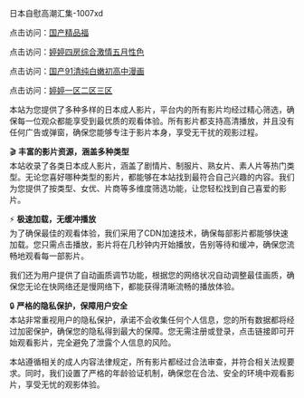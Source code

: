 日本自慰高潮汇集-1007xd

点击访问：<a href="https://heiliaoxwd5i8.pages.dev/">国产精品福</a>

点击访问：<a href="https://heiliaozj3tjd.pages.dev/">婷婷四房综合激情五月性色</a>

点击访问：<a href="https://heiliaowzu4ur.pages.dev/">国产91清纯白嫩初高中漫画</a>

点击访问：<a href="https://heiliaowt0d7p.pages.dev/">婷婷一区二区三区</a>

本站为您提供了多种多样的日本成人影片，平台内的所有影片均经过精心筛选，确保每一位观众都能享受到最优质的观看体验。所有影片都支持高清播放，并且没有任何广告或弹窗，确保您能够专注于影片本身，享受无干扰的观影过程。

🎬 **丰富的影片资源，涵盖多种类型**  
本站收录了各类日本成人影片，涵盖了剧情片、制服片、熟女片、素人片等热门类型。无论您喜好哪种类型的影片，都能够在本站找到最符合自己兴趣的内容。我们为您提供了按类型、女优、片商等多维度筛选功能，让您轻松找到自己喜爱的影片。

⚡ **极速加载，无缓冲播放**  
为了确保最佳的观看体验，我们采用了CDN加速技术，确保每部影片都能够快速加载。您只需点击播放，影片将在几秒钟内开始播放，告别等待和缓冲，确保您流畅地观看每一部影片。

我们还为用户提供了自动画质调节功能，根据您的网络状况自动调整最佳画质，确保您无论在快网络还是慢网络下，都能获得清晰流畅的播放体验。

🔒 **严格的隐私保护，保障用户安全**  
本站非常重视用户的隐私保护，承诺不会收集任何个人信息，您的所有数据都将经过加密保护，确保您的隐私得到最大的保障。您无需注册或登录，点击链接即可开始观看影片，完全避免了泄露个人信息的风险。

本站遵循相关的成人内容法律规定，所有影片都经过合法审查，并符合相关法规要求。同时，我们设置了严格的年龄验证机制，确保您在合法、安全的环境中观看影片，享受无忧的观影体验。

<span style="display:none;">[Canonical link](https://github.com/rsxd8655/riben96313 )</span>
